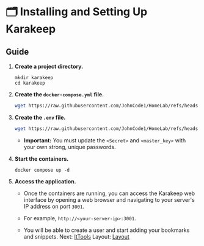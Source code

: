 # 🗂️ Installing and Setting Up Karakeep

## Guide

1. **Create a project directory.**

   ```
   mkdir karakeep
   cd karakeep
   ```

2. **Create the `docker-compose.yml` file.**

   ```bash
   wget https://raw.githubusercontent.com/JohnCode1/HomeLab/refs/heads/main/docker/karakeep/compose.yml
   ```

4. **Create the `.env` file.**

   ```bash
   wget https://raw.githubusercontent.com/JohnCode1/HomeLab/refs/heads/main/docker/karakeep/.env
   ```

   * **Important:** You must update the `<Secret>` and `<master_key>` with your own strong, unique passwords.

6. **Start the containers.**

   ```
   docker compose up -d
   ```

7. **Access the application.**

   * Once the containers are running, you can access the Karakeep web interface by opening a web browser and navigating to your server's IP address on port `3001`.

   * For example, `http://<your-server-ip>:3001`.

   * You will be able to create a user and start adding your bookmarks and snippets.
Next: [ItTools](../ItTools)
Layout: [Layout](../Layout)
